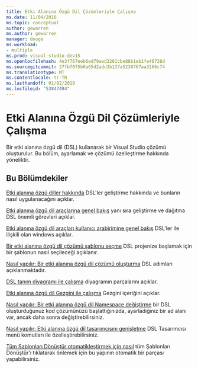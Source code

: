 ```yaml
---
title: Etki Alanına Özgü Dil Çözümleriyle Çalışma
ms.date: 11/04/2016
ms.topic: conceptual
author: gewarren
ms.author: gewarren
manager: douge
ms.workload:
- multiple
ms.prod: visual-studio-dev15
ms.openlocfilehash: 4e3f767eeb6ed79aed3281cbe88b1eb1fe46738d
ms.sourcegitcommit: 37fb7075b0a65d2add3b137a5230767aa3266c74
ms.translationtype: MT
ms.contentlocale: tr-TR
ms.lasthandoff: 01/02/2019
ms.locfileid: "53847494"
---
```

# <a name="working-with-domain-specific-language-solutions"></a>Etki Alanına Özgü Dil Çözümleriyle Çalışma
Bir etki alanına özgü dil (DSL) kullanarak bir Visual Studio çözümü oluşturulur. Bu bölüm, ayarlamak ve çözümü özelleştirme hakkında yöneliktir.

## <a name="in-this-section"></a>Bu Bölümdekiler
 [Etki alanına özgü diller hakkında](../modeling/about-domain-specific-languages.md) DSL'ler geliştirme hakkında ve bunların nasıl uygulanacağını açıklar.

 [Etki alanına özgü dil araçlarına genel bakış](../modeling/overview-of-domain-specific-language-tools.md) yanı sıra geliştirme ve dağıtma DSL önemli görevleri açıklar.

 [Etki alanına özgü dil araçları kullanıcı arabirimine genel bakış](../modeling/overview-of-the-domain-specific-language-tools-user-interface.md) DSL'ler ile ilişkili olan windows açıklar.

 [Bir etki alanına özgü dil çözümü şablonu seçme](../modeling/choosing-a-domain-specific-language-solution-template.md) DSL projenize başlamak için bir şablonun nasıl seçileceği açıklanır.

 [Nasıl yapılır: Bir etki alanına özgü dil çözümü oluşturma](../modeling/how-to-create-a-domain-specific-language-solution.md) DSL adımları açıklanmaktadır.

 [DSL tanım diyagramı ile çalışma](../modeling/working-with-the-dsl-definition-diagram.md) diyagramın parçalarını açıklar.

 [Etki alanına özgü dil Gezgini ile çalışma](../modeling/working-with-the-domain-specific-language-explorer.md) Gezgini içeriğini açıklar.

 [Nasıl yapılır: Bir etki alanına özgü dil Namespace değiştirme](../modeling/how-to-change-the-namespace-of-a-domain-specific-language.md) bir DSL oluşturduğunuz kod çözümünüzü başlattığınızda, ayarladığınız bir ad alanı var, ancak daha sonra değiştirebilirsiniz.

 [Nasıl yapılır: Etki alanına özgü dil tasarımcısını genişletme](../modeling/how-to-extend-the-domain-specific-language-designer.md) DSL Tasarımcısı menü komutları ile özelleştirebilirsiniz.

 [Tüm Şablonları Dönüştür otomatikleştirmek için nasıl](/previous-versions/visualstudio/visual-studio-2012/ff521399\(v\=vs.110\)) tüm Şablonları Dönüştür'ı tıklatarak önlemek için bu yapının otomatik bir parçası yapabilirsiniz.
